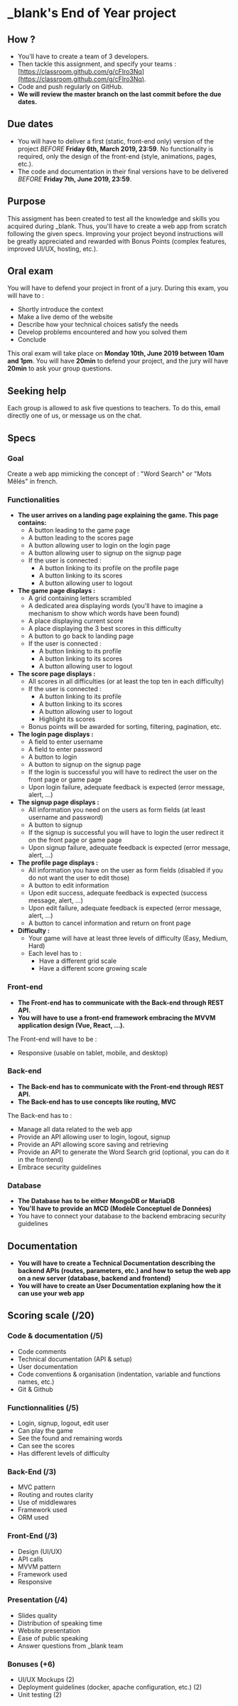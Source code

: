 # _blank's End of Year project

## How ?
- You'll have to create a team of 3 developers.
- Then tackle this assignment, and specify your teams : [https://classroom.github.com/g/cFIro3Nq](https://classroom.github.com/g/cFIro3Nq). 
- Code and push regularly on GitHub.
- __We will review the master branch on the last commit before the due dates.__

## Due dates
- You will have to deliver a first (static, front-end only) version of the project _BEFORE_ __Friday 6th, March 2019, 23:59__. No functionality is required, only the design of the front-end (style, animations, pages, etc.).
- The code and documentation in their final versions have to be delivered _BEFORE_ __Friday 7th, June 2019, 23:59__.

## Purpose
This assigment has been created to test all the knowledge and skills you acquired during _blank. Thus, you'll have to create a web app from scratch following the given specs.
Improving your project beyond instructions will be greatly appreciated and rewarded with Bonus Points (complex features, improved UI/UX, hosting, etc.).

## Oral exam
You will have to defend your project in front of a jury. During this exam, you will have to :
- Shortly introduce the context
- Make a live demo of the website
- Describe how your technical choices satisfy the needs
- Develop problems encountered and how you solved them
- Conclude

This oral exam will take place on __Monday 10th, June 2019 between 10am and 1pm__. You will have __20min__ to defend your project, and the jury will have __20min__ to ask your group questions.

## Seeking help
Each group is allowed to ask five questions to teachers. To do this, email directly one of us, or message us on the chat.

## Specs
### Goal
Create a web app mimicking the concept of : "Word Search" or "Mots Mêlés" in french.

### Functionalities
- __The user arrives on a landing page explaining the game. This page contains:__
  - A button leading to the game page
  - A button leading to the scores page
  - A button allowing user to login on the login page
  - A button allowing user to signup on the signup page
  - If the user is connected :
    - A button linking to its profile on the profile page
    - A button linking to its scores
    - A button allowing user to logout
- __The game page displays :__
  - A grid containing letters scrambled
  - A dedicated area displaying words (you'll have to imagine a mechanism to show which words have been found)
  - A place displaying current score
  - A place displaying the 3 best scores in this difficulty
  - A button to go back to landing page
  - If the user is connected :
    - A button linking to its profile
    - A button linking to its scores
    - A button allowing user to logout
- __The score page displays :__
  - All scores in all difficulties (or at least the top ten in each difficulty)
  - If the user is connected :
    - A button linking to its profile
    - A button linking to its scores
    - A button allowing user to logout
    - Highlight its scores
  - Bonus points will be awarded for sorting, filtering, pagination, etc.
- __The login page displays :__
  - A field to enter username
  - A field to enter password
  - A button to login
  - A button to signup on the signup page
  - If the login is successful you will have to redirect the user on the front page or game page
  - Upon login failure, adequate feedback is expected (error message, alert, ...)
- __The signup page displays :__
  - All information you need on the users as form fields (at least username and password)
  - A button to signup
  - If the signup is successful you will have to login the user redirect it on the front page or game page
  - Upon signup failure, adequate feedback is expected (error message, alert, ...)
- __The profile page displays :__
  - All information you have on the user as form fields (disabled if you do not want the user to edit those)
  - A button to edit information
  - Upon edit success, adequate feedback is expected (success message, alert, ...)
  - Upon edit failure, adequate feedback is expected (error message, alert, ...)
  - A button to cancel information and return on front page
- __Difficulty :__
  - Your game will have at least three levels of difficulty (Easy, Medium, Hard)
  - Each level has to :
    - Have a different grid scale
    - Have a different score growing scale
### Front-end
- **The Front-end has to communicate with the Back-end through REST API.**
- **You will have to use a front-end framework embracing the MVVM application design (Vue, React, ...).**

The Front-end will have to be : 
- Responsive (usable on tablet, mobile, and desktop)
### Back-end
- **The Back-end has to communicate with the Front-end through REST API.**
- **The Back-end has to use concepts like routing, MVC**

The Back-end has to :
- Manage all data related to the web app
- Provide an API allowing user to login, logout, signup
- Provide an API allowing score saving and retrieving
- Provide an API to generate the Word Search grid (optional, you can do it in the frontend)
- Embrace security guidelines
### Database
- **The Database has to be either MongoDB or MariaDB**
- **You'll have to provide an MCD (Modèle Conceptuel de Données)**
- You have to connect your database to the backend embracing security guidelines
## Documentation
- **You will have to create a Technical Documentation describing the backend APIs  (routes, parameters, etc.) and how to setup the web app on a new server (database, backend and frontend)**
- **You will have to create an User Documentation explaning how the it can use your web app**
## Scoring scale (/20)
### Code & documentation (/5)
- Code comments
- Technical documentation (API & setup)
- User documentation
- Code conventions & organisation (indentation, variable and functions names, etc.)
- Git & Github
### Functionnalities (/5)
- Login, signup, logout, edit user
- Can play the game
- See the found and remaining words
- Can see the scores
- Has different levels of difficulty
### Back-End (/3)
- MVC pattern
- Routing and routes clarity
- Use of middlewares
- Framework used
- ORM used
### Front-End (/3)
- Design (UI/UX)
- API calls
- MVVM pattern
- Framework used
- Responsive
### Presentation (/4)
- Slides quality
- Distribution of speaking time
- Website presentation
- Ease of public speaking
- Answer questions from _blank team
### Bonuses (+6)
- UI/UX Mockups (2)
- Deployment guidelines (docker, apache configuration, etc.) (2)
- Unit testing (2)
